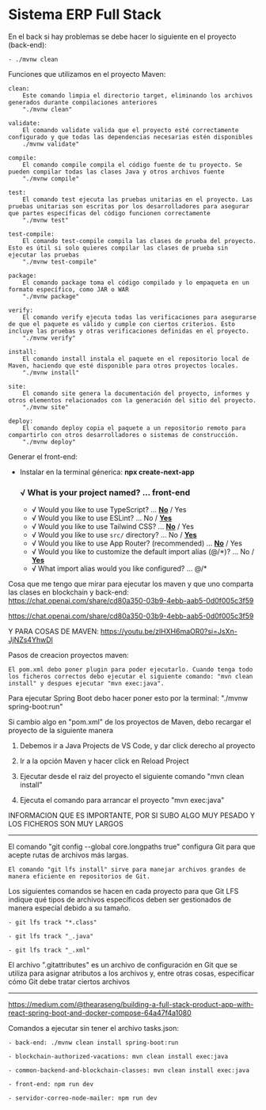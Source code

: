 # Sistema ERP Full Stack

En el back si hay problemas se debe hacer lo siguiente en el proyecto (back-end):

    - ./mvnw clean



Funciones que utilizamos en el proyecto Maven:

    clean:
        Este comando limpia el directorio target, eliminando los archivos generados durante compilaciones anteriores
        "./mvnw clean"

    validate:
        El comando validate valida que el proyecto esté correctamente configurado y que todas las dependencias necesarias estén disponibles
        ./mvnw validate"

    compile:
        El comando compile compila el código fuente de tu proyecto. Se pueden compilar todas las clases Java y otros archivos fuente
        "./mvnw compile"

    test:
        El comando test ejecuta las pruebas unitarias en el proyecto. Las pruebas unitarias son escritas por los desarrolladores para asegurar que partes específicas del código funcionen correctamente
        "./mvnw test"

    test-compile:
        El comando test-compile compila las clases de prueba del proyecto. Esto es útil si solo quieres compilar las clases de prueba sin ejecutar las pruebas
        "./mvnw test-compile"

    package:
        El comando package toma el código compilado y lo empaqueta en un formato específico, como JAR o WAR
        "./mvnw package"

    verify:
        El comando verify ejecuta todas las verificaciones para asegurarse de que el paquete es válido y cumple con ciertos criterios. Esto incluye las pruebas y otras verificaciones definidas en el proyecto.
        "./mvnw verify"

    install:
        El comando install instala el paquete en el repositorio local de Maven, haciendo que esté disponible para otros proyectos locales.
        "./mvnw install"

    site:
        El comando site genera la documentación del proyecto, informes y otros elementos relacionados con la generación del sitio del proyecto.
        "./mvnw site"

    deploy:
        El comando deploy copia el paquete a un repositorio remoto para compartirlo con otros desarrolladores o sistemas de construcción.
        "./mvnw deploy"




Generar el front-end:

- Instalar en la terminal génerica: **npx create-next-app**

    ### √ What is your project named? ... front-end
    - √ Would you like to use TypeScript? ... <u>**No**</u> / Yes
    - √ Would you like to use ESLint? ... No / <u>**Yes**</u>
    - √ Would you like to use Tailwind CSS? ... <u>**No**</u> / Yes
    - √ Would you like to use `src/` directory? ... No / <u>**Yes**</u>
    - √ Would you like to use App Router? (recommended) ... <u>**No**</u> / Yes
    - √ Would you like to customize the default import alias (@/*)? ... No / <u>**Yes**</u>
    - √ What import alias would you like configured? ... @/*



Cosa que me tengo que mirar para ejecutar los maven y que uno comparta las clases en blockchain y back-end: https://chat.openai.com/share/cd80a350-03b9-4ebb-aab5-0d0f005c3f59

https://chat.openai.com/share/cd80a350-03b9-4ebb-aab5-0d0f005c3f59

Y PARA COSAS DE MAVEN: https://youtu.be/zlHXH6maOR0?si=JsXn-JjNZs4YhwDl

Pasos de creacion proyectos maven:

    El pom.xml debo poner plugin para poder ejecutarlo. Cuando tenga todo los ficheros correctos debo ejecutar el siguiente comando: "mvn clean install" y despues ejecutar "mvn exec:java".

Para ejecutar Spring Boot debo hacer poner esto por la terminal: "./mvnw spring-boot:run"


Si cambio algo en "pom.xml" de los proyectos de Maven, debo recargar el proyecto de la siguiente manera

1. Debemos ir a Java Projects de VS Code, y dar click derecho al proyecto

2. Ir a la opción Maven y hacer click en Reload Project

3. Ejecutar desde el raiz del proyecto el siguiente comando "mvn clean install"

4. Ejecuta el comando para arrancar el proyecto "mvn exec:java"




INFORMACION QUE ES IMPORTANTE, POR SI SUBO ALGO MUY PESADO Y LOS FICHEROS SON MUY LARGOS

---------------------------------------------------------------------------------------------------------------------------------------------------------------------
El comando "git config --global core.longpaths true" configura Git para que acepte rutas de archivos más largas.

    El comando "git lfs install" sirve para manejar archivos grandes de manera eficiente en repositorios de Git.

Los siguientes comandos se hacen en cada proyecto para que Git LFS indique qué tipos de archivos específicos deben ser gestionados de manera especial debido a su tamaño.

    - git lfs track "*.class"

    - git lfs track "_.java"

    - git lfs track "_.xml"

El archivo ".gitattributes" es un archivo de configuración en Git que se utiliza para asignar atributos a los archivos y, entre otras cosas, especificar cómo Git debe tratar ciertos archivos

---------------------------------------------------------------------------------------------------------------------------------------------------------------------



https://medium.com/@thearaseng/building-a-full-stack-product-app-with-react-spring-boot-and-docker-compose-64a47f4a1080




Comandos a ejecutar sin tener el archivo tasks.json:

    - back-end: ./mvnw clean install spring-boot:run 

    - blockchain-authorized-vacations: mvn clean install exec:java

    - common-backend-and-blockchain-classes: mvn clean install exec:java

    - front-end: npm run dev

    - servidor-correo-node-mailer: npm run dev